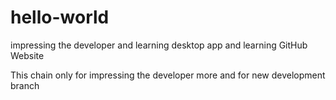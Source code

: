 # hello-world
impressing the developer and learning desktop app and learning GitHub Website

This chain only for impressing the developer more and for new development branch
